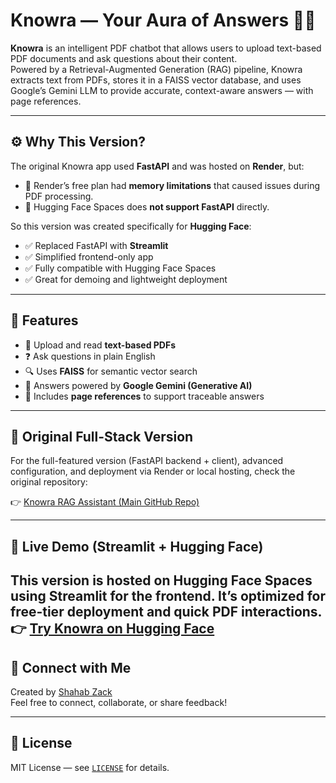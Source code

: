 # Knowra — Your Aura of Answers 🧠📄

**Knowra** is an intelligent PDF chatbot that allows users to upload text-based PDF documents and ask questions about their content.  
Powered by a Retrieval-Augmented Generation (RAG) pipeline, Knowra extracts text from PDFs, stores it in a FAISS vector database, and uses Google’s Gemini LLM to provide accurate, context-aware answers — with page references.

---

## ⚙️ Why This Version?

The original Knowra app used **FastAPI** and was hosted on **Render**, but:

- 🚫 Render’s free plan had **memory limitations** that caused issues during PDF processing.
- 🚫 Hugging Face Spaces does **not support FastAPI** directly.

So this version was created specifically for **Hugging Face**:

- ✅ Replaced FastAPI with **Streamlit**
- ✅ Simplified frontend-only app
- ✅ Fully compatible with Hugging Face Spaces
- ✅ Great for demoing and lightweight deployment

---

## 🧩 Features

- 📄 Upload and read **text-based PDFs**
- ❓ Ask questions in plain English
- 🔍 Uses **FAISS** for semantic vector search
- 🤖 Answers powered by **Google Gemini (Generative AI)**
- 📍 Includes **page references** to support traceable answers

---

## 🔗 Original Full-Stack Version

For the full-featured version (FastAPI backend + client), advanced configuration, and deployment via Render or local hosting, check the original repository:

👉 [Knowra RAG Assistant (Main GitHub Repo)](https://github.com/shahabzack/Knowra-rag-assistant)

---

## 🚀 Live Demo (Streamlit + Hugging Face)

This version is hosted on Hugging Face Spaces using **Streamlit** for the frontend. It’s optimized for free-tier deployment and quick PDF interactions.
👉 [Try Knowra on Hugging Face](https://huggingface.co/spaces/sh4hebx/knowra-rag-chat)
---

## 👤 Connect with Me

Created by [Shahab Zack](https://shahabzack.github.io/Ds_portfolio/)  
Feel free to connect, collaborate, or share feedback!

---

## 📄 License

MIT License — see [`LICENSE`](./LICENSE) for details.

